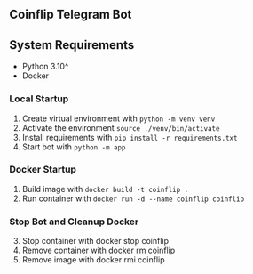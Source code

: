 ## Coinflip Telegram Bot

## System Requirements
- Python 3.10^
- Docker

### Local Startup
1. Create virtual environment with `python -m venv venv`
2. Activate the environment `source ./venv/bin/activate`
3. Install requirements with `pip install -r requirements.txt`
4. Start bot with `python -m app`

### Docker Startup
1. Build image with `docker build -t coinflip .`
2. Run container with `docker run -d --name coinflip coinflip`

### Stop Bot and Cleanup Docker
3. Stop container with docker stop coinflip
4. Remove container with docker rm coinflip
5. Remove image with docker rmi coinflip

